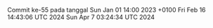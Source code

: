 Commit ke-55 pada tanggal Sun Jan 01 14:00 2023 +0100
Fri Feb 16 14:43:06 UTC 2024
Sun Apr  7 03:24:34 UTC 2024
